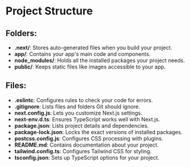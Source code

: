 # Project Structure

## Folders:

- **.next/**: Stores auto-generated files when you build your project.
- **app/**: Contains your app's main code and components.
- **node_modules/**: Holds all the installed packages your project needs.
- **public/**: Keeps static files like images accessible to your app.

## Files:

- **.eslintc**: Configures rules to check your code for errors.
- **.gitignore**: Lists files and folders Git should ignore.
- **next.config.js**: Lets you customize Next.js settings.
- **next-env.d.ts**: Ensures TypeScript works well with Next.js.
- **package.json**: Lists project details and dependencies.
- **package-lock.json**: Locks the exact versions of installed packages.
- **postcss.config.js**: Configures CSS processing with plugins.
- **README.md**: Contains documentation about your project.
- **tailwind.config.ts**: Configures Tailwind CSS for styling.
- **tsconfig.json**: Sets up TypeScript options for your project.

